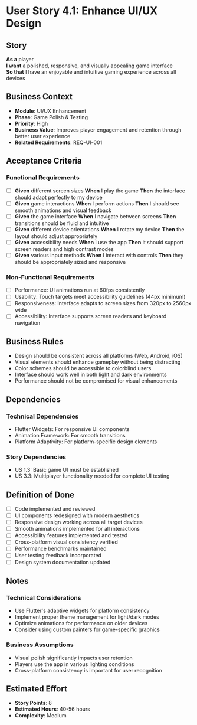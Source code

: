 # User Story 4.1: Enhance UI/UX Design

## Story
**As a** player  
**I want** a polished, responsive, and visually appealing game interface  
**So that** I have an enjoyable and intuitive gaming experience across all devices

## Business Context
- **Module**: UI/UX Enhancement
- **Phase**: Game Polish & Testing
- **Priority**: High
- **Business Value**: Improves player engagement and retention through better user experience
- **Related Requirements**: REQ-UI-001

## Acceptance Criteria
### Functional Requirements
- [ ] **Given** different screen sizes **When** I play the game **Then** the interface should adapt perfectly to my device
- [ ] **Given** game interactions **When** I perform actions **Then** I should see smooth animations and visual feedback
- [ ] **Given** the game interface **When** I navigate between screens **Then** transitions should be fluid and intuitive
- [ ] **Given** different device orientations **When** I rotate my device **Then** the layout should adjust appropriately
- [ ] **Given** accessibility needs **When** I use the app **Then** it should support screen readers and high contrast modes
- [ ] **Given** various input methods **When** I interact with controls **Then** they should be appropriately sized and responsive

### Non-Functional Requirements
- [ ] Performance: UI animations run at 60fps consistently
- [ ] Usability: Touch targets meet accessibility guidelines (44px minimum)
- [ ] Responsiveness: Interface adapts to screen sizes from 320px to 2560px wide
- [ ] Accessibility: Interface supports screen readers and keyboard navigation

## Business Rules
- Design should be consistent across all platforms (Web, Android, iOS)
- Visual elements should enhance gameplay without being distracting
- Color schemes should be accessible to colorblind users
- Interface should work well in both light and dark environments
- Performance should not be compromised for visual enhancements

## Dependencies
### Technical Dependencies
- Flutter Widgets: For responsive UI components
- Animation Framework: For smooth transitions
- Platform Adaptivity: For platform-specific design elements

### Story Dependencies
- US 1.3: Basic game UI must be established
- US 3.3: Multiplayer functionality needed for complete UI testing

## Definition of Done
- [ ] Code implemented and reviewed
- [ ] UI components redesigned with modern aesthetics
- [ ] Responsive design working across all target devices
- [ ] Smooth animations implemented for all interactions
- [ ] Accessibility features implemented and tested
- [ ] Cross-platform visual consistency verified
- [ ] Performance benchmarks maintained
- [ ] User testing feedback incorporated
- [ ] Design system documentation updated

## Notes
### Technical Considerations
- Use Flutter's adaptive widgets for platform consistency
- Implement proper theme management for light/dark modes
- Optimize animations for performance on older devices
- Consider using custom painters for game-specific graphics

### Business Assumptions
- Visual polish significantly impacts user retention
- Players use the app in various lighting conditions
- Cross-platform consistency is important for user recognition

## Estimated Effort
- **Story Points**: 8
- **Estimated Hours**: 40-56 hours
- **Complexity**: Medium
